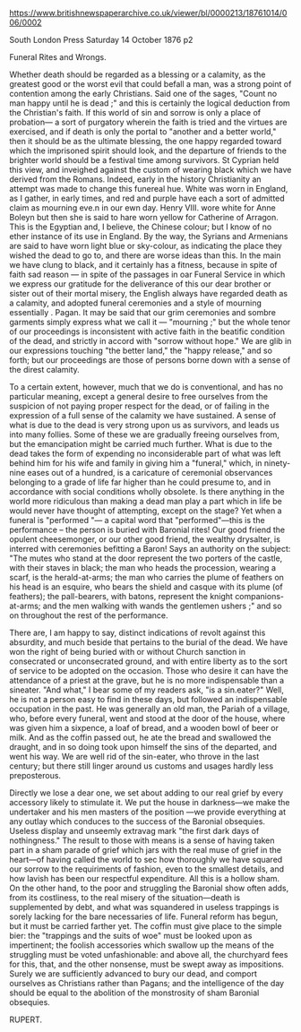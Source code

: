 https://www.britishnewspaperarchive.co.uk/viewer/bl/0000213/18761014/006/0002

South London Press
Saturday 14 October 1876
p2

Funeral Rites and Wrongs.

Whether death should be regarded as a blessing or a calamity, as the greatest good or the worst evil that could befall a man, was a strong point of contention among the early Christians. Said one of the sages, "Count no man happy until he is dead ;" and this is certainly the logical deduction from the Christian's faith. If this world of sin and sorrow is only a place of probation— a sort of purgatory wherein the faith is tried and the virtues are exercised, and if death is only the portal to "another and a better world," then it should be as the ultimate blessing, the one happy regarded toward which the imprisoned spirit should look, and the departure of friends to the brighter world should be a festival time among survivors. St Cyprian held this view, and inveighed against the custom of wearing black which we have derived from the Romans. Indeed, early in the history Christianity an attempt was made to change this funereal hue. White was worn in England, as I gather, in early times, and red and purple have each a sort of admitted claim as mourning eve.n in our ewn day. Henry VIII. wore white for Anne Boleyn but then she is said to hare worn yellow for Catherine of Arragon. This is the Egyptian and, I believe, the Chinese colour; but I know of no ether instance of its use in England. By the way, the Syrians and Armenians are said to have worn light blue or sky-colour, as indicating the place they wished the dead to go to, and there are worse ideas than this. In the main we have clung to black, and it certainly has a fitness, because in spite of faith sad reason — in spite of the passages in oar Funeral Service in which we express our gratitude for the deliverance of this our dear brother or sister out of their mortal misery, the English always have regarded death as a calamity, and adopted funeral ceremonies and a style of mourning essentially . Pagan. It may be said that our grim ceremonies and sombre garments simply express what we call it — "mourning ;" but the whole tenor of our proceedings is inconsistent with active faith in the beatific condition of the dead, and strictly in accord with "sorrow without hope." We are glib in our expressions touching "the better land," the "happy release," and so forth; but our proceedings are those of persons borne down with a sense of the direst calamity.

To a certain extent, however, much that we do is conventional, and has no particular meaning, except a general desire to free ourselves from the suspicion of not paying proper respect for the dead, or of failing in the expression of a full sense of the calamity we have sustained. A sense of what is due to the dead is very strong upon us as survivors, and leads us into many follies. Some of these we are gradually freeing ourselves from, but the emancipation might be carried much further. What is due to the dead takes the form of expending no inconsiderable part of what was left behind him for his wife and family in giving him a "funeral," which, in ninety-nine eases out of a hundred, is a caricature of ceremonial observances belonging to a grade of life far higher than he could presume to, and in accordance with social conditions wholly obsolete. Is there anything in the world more ridiculous than making a dead man play a part which in life be would never have thought of attempting, except on the stage? Yet when a funeral is "performed "— a capital word that "performed"—this is the performance – the person is buried with Baronial rites! Our good friend the opulent cheesemonger, or our other good friend, the wealthy drysalter, is interred with ceremonies befitting a Baron! Says an authority on the subject: "The mutes who stand at the door represent the two porters of the castle, with their staves in black; the man who heads the procession, wearing a scarf, is the herald-at-arms; the man who carries the plume of feathers on his head is an esquire, who bears the shield and casque with its plume (of feathers); the pall-bearers, with batons, represent the knight companions-at-arms; and the men walking with wands the gentlemen ushers ;" and so on throughout the rest of the performance.

There are, I am happy to say, distinct indications of revolt against this absurdity, and much beside that pertains to the burial of the dead. We have won the right of being buried with or without Church sanction in consecrated or unconsecrated ground, and with entire liberty as to the sort of service to be adopted on the occasion. Those who desire it can have the attendance of a priest at the grave, but he is no more indispensable than a sineater. "And what," I bear some of my readers ask, "is a sin.eater?" Well, he is not a person easy to find in these days, but followed an indispensable occupation in the past. He was generally an old man, the Pariah of a village, who, before every funeral, went and stood at the door of the house, where was given him a sixpence, a loaf of bread, and a wooden bowl of beer or milk. And as the coffin passed out, he ate the bread and swallowed the draught, and in so doing took upon himself the sins of the departed, and went his way. We are well rid of the sin-eater, who throve in the last century; but there still linger around us customs and usages hardly less preposterous.

Directly we lose a dear one, we set about adding to our real grief by every accessory likely to stimulate it. We put the house in darkness—we make the undertaker and his men masters of the position —we provide everything at any outlay which conduces to the success of the Baronial obsequies. Useless display and unseemly extravag mark "the first dark days of nothingness." The result to those with means is a sense of having taken part in a sham parade of grief which jars with the real muse of grief in the heart—of having called the world to sec how thoroughly we have squared our sorrow to the requiriments of fashion, even to the smallest details, and how lavish has been our respectful expenditure. All this is a hollow sham. On the other hand, to the poor and struggling the Baronial show often adds, from its costliness, to the real misery of the situation—death is supplemented by debt, and what was squandered in useless trappings is sorely lacking for the bare necessaries of life. Funeral reform has begun, but it must be carried farther yet. The coffin must give place to the simple bier: the "trappings and the suits of woe" must be looked upon as impertinent; the foolish accessories which swallow up the means of the struggling must be voted unfashionable: and above all, the churchyard fees for this, that, and the other nonsense, must be swept away as impositions. Surely we are sufficiently advanced to bury our dead, and comport ourselves as Christians rather than Pagans; and the intelligence of the day should be equal to the abolition of the monstrosity of sham Baronial obsequies.

RUPERT.

